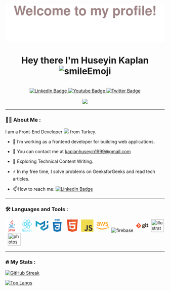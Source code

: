   ![](src/header.svg)




<div id="header" align="center">
  <h1 align="center">Hey there I'm Huseyin Kaplan <img src="https://media.giphy.com/media/l1J9MT9T0ZG2xvWCc/giphy.gif" width="55px" alt="smileEmoji"></h1>
  </br>  
  <div id="badges">
  <a href="https://www.linkedin.com/in/h%C3%BCseyin-kaplan-51500824b">
    <img src="https://img.shields.io/badge/LinkedIn-blue?style=for-the-badge&logo=linkedin&logoColor=white" alt="LinkedIn Badge"/>
  </a>
  <a href="https://www.youtube.com/@iamcankaplan">
    <img src="https://img.shields.io/badge/YouTube-red?style=for-the-badge&logo=youtube&logoColor=white" alt="Youtube Badge"/>
  </a>
  <a href="https://twitter.com/iamcankaplan">
    <img src="https://img.shields.io/badge/Twitter-blue?style=for-the-badge&logo=twitter&logoColor=white" alt="Twitter Badge"/>
  </a>
      </br>
  <img src="https://komarev.com/ghpvc/?username=huseyinkaplan00&style=flat-square&color=blue" alt=""/>
</div>
  
  <img src="https://media.giphy.com/media/xBTSwCTFkgfcdTjHMz/giphy.gif" width="25%"/>

</div>

---
### :man_technologist: About Me :
I am a Front-End Developer  <img src="https://media.giphy.com/media/3iyKHMIKg5VWG6qHUm/giphy.gif" width="30"> from Turkey.

- :telescope: I’m working as a frontend developer for building web applications.
- :e-mail:  You can contact me at [kaplanhuseyin1999@gmail.com](mailto:kaplanhuseyin1999@gmail.com)
- :seedling: Exploring Technical Content Writing.

- :zap: In my free time, I solve problems on GeeksforGeeks and read tech articles.

- :mailbox:How to reach me: [![Linkedin Badge](https://img.shields.io/badge/-HuseyinKaplan-blue?style=flat&logo=Linkedin&logoColor=white)](https://www.linkedin.com/in/h%C3%BCseyin-kaplan-51500824b/)

---
### :hammer_and_wrench: Languages and Tools :
<div>
  <img src="https://github.com/devicons/devicon/blob/master/icons/java/java-original-wordmark.svg" title="Java" alt="Java" width="40" height="40"/>&nbsp;
  <img src="https://github.com/devicons/devicon/blob/master/icons/react/react-original-wordmark.svg" title="React" alt="React" width="40" height="40"/>&nbsp;
  <img src="https://github.com/devicons/devicon/blob/master/icons/materialui/materialui-original.svg" title="Material UI" alt="Material UI" width="40" height="40"/>&nbsp;
  <img src="https://github.com/devicons/devicon/blob/master/icons/css3/css3-plain-wordmark.svg"  title="CSS3" alt="CSS" width="40" height="40"/>&nbsp;
  <img src="https://github.com/devicons/devicon/blob/master/icons/html5/html5-original.svg" title="HTML5" alt="HTML" width="40" height="40"/>&nbsp;
  <img src="https://github.com/devicons/devicon/blob/master/icons/javascript/javascript-original.svg" title="JavaScript" alt="JavaScript" width="40" height="40"/>&nbsp;
  <img src="https://github.com/devicons/devicon/blob/master/icons/amazonwebservices/amazonwebservices-plain-wordmark.svg" title="AWS" alt="AWS" width="40" height="40"/>&nbsp;
  <img src="https://cdn.jsdelivr.net/gh/devicons/devicon/icons/firebase/firebase-plain-wordmark.svg" title="firebase" alt="firebase" width="40" height="40"/>&nbsp;  
  <img src="https://github.com/devicons/devicon/blob/master/icons/git/git-original-wordmark.svg" title="Git" **alt="Git" width="40" height="40"/>&nbsp;
  <img src="https://cdn.jsdelivr.net/gh/devicons/devicon/icons/illustrator/illustrator-plain.svg"  title="illustrator" **alt="illustrator" width="40" height="40"/>&nbsp;
  <img src="https://cdn.jsdelivr.net/gh/devicons/devicon/icons/photoshop/photoshop-plain.svg" title="photoshop" **alt="photoshop" width="40" height="40"/>
  
   
  
</div>

---
### :fire: My Stats :

[![GitHub Streak](http://github-readme-streak-stats.herokuapp.com?user=huseyinkaplan00&theme=dark&border_radius=10)](https://git.io/streak-stats)

[![Top Langs](https://github-readme-stats.vercel.app/api/top-langs/?username=huseyinkaplan00&layout=compact&theme=vision-friendly-dark)](https://github.com/anuraghazra/github-readme-stats)

